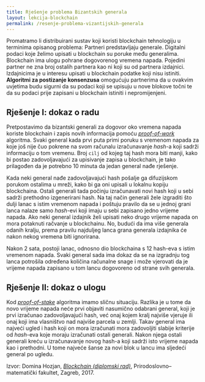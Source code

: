 ```yaml
---
title: Rješenje problema Bizantskih generala
layout: lekcija-blockchain
permalink: /resenje-problema-vizantijskih-generala
---
```


Promatramo li distribuirani sustav koji koristi blockchain tehnologiju u terminima opisanog problema: Partneri predstavljaju generale. Digitalni podaci koje želimo upisati u blockchain su poruke među generalima. Blockchain ima ulogu pohrane dogovorenog vremena napada. Pojedini partner ne zna broj ostalih partnera kao ni koji su od partnera izdajnici. Izdajnicima je u interesu upisati u blockchain podatke koji nisu istiniti. **Algoritmi za postizanje konsenzusa** omogućuju partnerima da u ovakvim uvjetima budu sigurni da su podaci koji se upisuju u nove blokove točni te da su podaci prije zapisani u blockchain istiniti i nepromijenjeni.

## Rješenje I: dokaz o radu

Pretpostavimo da bizantski generali za dogovor oko vremena napada koriste blockchain i zapis novih informacija pomoću [*proof-of-work*](/dokaz-o-radu) algoritma. Svaki general kada prvi puta primi poruku s vremenom napada za koje još nije čuo pokrene na svom računalu izračunavanje *hash*-a koji sadrži informaciju o tom vremenu. Broj `cilj` od kojeg taj hash mora biti manji, kako bi postao zadovoljavajući za upisivanje zapisa u blockchain, je tako prilagođen da je potrebno 10 minuta da jedan general nađe rješenje.

Kada neki general nađe zadovoljavajući hash pošalje ga difuzijskom porukom ostalima u mreži, kako bi ga oni upisali u lokalnu kopiju blockchaina. Ostali generali tada počinju izračunavati novi hash koji u sebi sadrži prethodno izgenerirani hash. Na taj način generali žele izgraditi što dulji lanac s istim vremenom napada i poštuju pravilo da se u jednoj grani lanca nalaze samo *hash*-evi koji imaju u sebi zapisano jedno vrijeme napada. Ako neki general izdajnik želi upisati neko drugo vrijeme napada on mora potaknuti račvanje u blockchainu. No, budući da ima više generala odanih kralju, prema pravilu najduljeg lanca grana generala izdajnika će nakon nekog vremena biti ignorirana.

Nakon 2 sata, postoji lanac, odnosno dio blockchaina s 12 hash-eva s istim vremenom napada. Svaki general sada ima dokaz da se na izgradnju tog lanca potrošila određena količina računalne snage i može vjerovati da je vrijeme napada zapisano u tom lancu dogovoreno od strane svih generala.

## Rješenje II: dokaz o ulogu

Kod [*proof-of-stake*](/dokaz-o-ulogu) algoritma imamo sličnu situaciju. Razlika je u tome da novo vrijeme napada neće prvi objaviti nasumično odabrani general, koji je prvi izračunao zadovoljavajući hash, već onaj kojem kralj najviše vjeruje ili onaj koji ima vlasništvo nad najviše parcela u zemlji. Takav general ima najveći ugled i hash koji on mora izračunati mora zadovoljiti slabije kriterije od *hash*-eva koje moraju izračunati ostali generali. Nakon njega ostali generali kreću u izračunavanje novog hash-a koji sadrži isto vrijeme napada kao i prethodni. U tome najveće šanse za novi blok u lancu ima sljedeći general po ugledu.

Izvor: Domina Hozjan, [*Blockchain (diplomski rad)*](https://zir.nsk.hr/islandora/object/pmf%3A779/datastream/PDF/view), Prirodoslovno–matematički fakultet, Zagreb, 2017.
